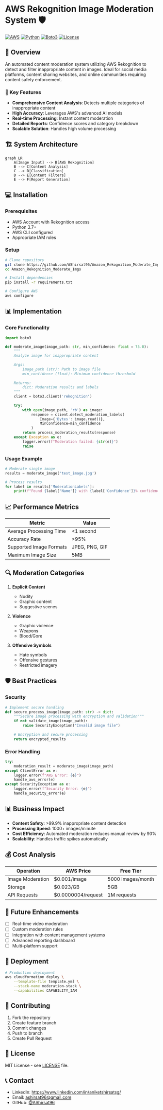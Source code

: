 # AWS Rekognition Image Moderation System 🛡️

[![AWS](https://img.shields.io/badge/AWS-Rekognition-orange?style=for-the-badge&logo=amazon-aws)](https://aws.amazon.com/rekognition/)
[![Python](https://img.shields.io/badge/Python-3.7%2B-blue?style=for-the-badge&logo=python&logoColor=white)](https://www.python.org/)
[![Boto3](https://img.shields.io/badge/Boto3-Latest-green?style=for-the-badge)](https://boto3.amazonaws.com/v1/documentation/api/latest/index.html)
[![License](https://img.shields.io/badge/License-MIT-yellow.svg?style=for-the-badge)](https://opensource.org/licenses/MIT)

## 🎯 Overview
An automated content moderation system utilizing AWS Rekognition to detect and filter inappropriate content in images. Ideal for social media platforms, content sharing websites, and online communities requiring content safety enforcement.

### 🌟 Key Features
- **Comprehensive Content Analysis**: Detects multiple categories of inappropriate content
- **High Accuracy**: Leverages AWS's advanced AI models
- **Real-time Processing**: Instant content moderation
- **Detailed Reports**: Confidence scores and category breakdown
- **Scalable Solution**: Handles high volume processing

## 🏗️ System Architecture
```mermaid
graph LR
    A[Image Input] --> B[AWS Rekognition]
    B --> C[Content Analysis]
    C --> D[Classification]
    D --> E[Content Filters]
    E --> F[Report Generation]
```

## 💻 Installation

### Prerequisites
- AWS Account with Rekognition access
- Python 3.7+
- AWS CLI configured
- Appropriate IAM roles

### Setup
```bash
# Clone repository
git clone https://github.com/AShirsat96/Amazon_Rekognition_Moderate_Imgs.git
cd Amazon_Rekognition_Moderate_Imgs

# Install dependencies
pip install -r requirements.txt

# Configure AWS
aws configure
```

## 📊 Implementation

### Core Functionality
```python
import boto3

def moderate_image(image_path: str, min_confidence: float = 75.0):
    """
    Analyze image for inappropriate content
    
    Args:
        image_path (str): Path to image file
        min_confidence (float): Minimum confidence threshold
        
    Returns:
        dict: Moderation results and labels
    """
    client = boto3.client('rekognition')
    
    try:
        with open(image_path, 'rb') as image:
            response = client.detect_moderation_labels(
                Image={'Bytes': image.read()},
                MinConfidence=min_confidence
            )
        return process_moderation_results(response)
    except Exception as e:
        logger.error(f"Moderation failed: {str(e)}")
        raise
```

### Usage Example
```python
# Moderate single image
results = moderate_image('test_image.jpg')

# Process results
for label in results['ModerationLabels']:
    print(f"Found {label['Name']} with {label['Confidence']}% confidence")
```

## 📈 Performance Metrics

| Metric | Value |
|--------|--------|
| Average Processing Time | <1 second |
| Accuracy Rate | >95% |
| Supported Image Formats | JPEG, PNG, GIF |
| Maximum Image Size | 5MB |

## 🔍 Moderation Categories

1. **Explicit Content**
   - Nudity
   - Graphic content
   - Suggestive scenes

2. **Violence**
   - Graphic violence
   - Weapons
   - Blood/Gore

3. **Offensive Symbols**
   - Hate symbols
   - Offensive gestures
   - Restricted imagery

## 🛡️ Best Practices

### Security
```python
# Implement secure handling
def secure_process_image(image_path: str) -> dict:
    """Secure image processing with encryption and validation"""
    if not validate_image(image_path):
        raise SecurityException("Invalid image file")
    
    # Encryption and secure processing
    return encrypted_results
```

### Error Handling
```python
try:
    moderation_result = moderate_image(image_path)
except ClientError as e:
    logger.error(f"AWS Error: {e}")
    handle_aws_error(e)
except SecurityException as e:
    logger.error(f"Security Error: {e}")
    handle_security_error(e)
```

## 📊 Business Impact

- **Content Safety**: >99.9% inappropriate content detection
- **Processing Speed**: 1000+ images/minute
- **Cost Efficiency**: Automated moderation reduces manual review by 90%
- **Scalability**: Handles traffic spikes automatically

## 💰 Cost Analysis

| Operation | AWS Price | Free Tier |
|-----------|-----------|-----------|
| Image Moderation | $0.001/image | 5000 images/month |
| Storage | $0.023/GB | 5GB |
| API Requests | $0.0000004/request | 1M requests |

## 🔄 Future Enhancements

- [ ] Real-time video moderation
- [ ] Custom moderation rules
- [ ] Integration with content management systems
- [ ] Advanced reporting dashboard
- [ ] Multi-platform support

## 🚀 Deployment

```bash
# Production deployment
aws cloudformation deploy \
    --template-file template.yml \
    --stack-name moderation-stack \
    --capabilities CAPABILITY_IAM
```

## 👥 Contributing

1. Fork the repository
2. Create feature branch
3. Commit changes
4. Push to branch
5. Create Pull Request

## 📝 License
MIT License - see [LICENSE](LICENSE) file.

## 📞 Contact
- LinkedIn: https://www.linkedin.com/in/aniketshirsatsg/
- Email: ashirsat96@gmail.com
- GitHub: [@AShirsat96](https://github.com/AShirsat96)
